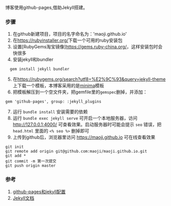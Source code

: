 博客使用github-pages,借助Jekyll搭建。

### 步骤
1. 在github新建项目，项目的名字命名为：'maoji.github.io'
2. 在<https://rubyinstaller.org/>下载一个可用的ruby安装包
3. 设置[RubyGems淘宝镜像]<https://gems.ruby-china.org/>，这样安装包时会快很多
4. 安装jekyll和bundler
  ```
    gem install jekyll bundler
  ```
5. 在<https://rubygems.org/search?utf8=%E2%9C%93&query=jekyll-theme>上下载一个模板，本博客采用的是[minima](https://rubygems.org/gems/minima)模板
6. 把模板解压到一个空文件夹，把gemfile里的`gemspec`删掉，并添加：
  ```
  gem 'github-pages', group: :jekyll_plugins
  ```
7. 运行 `bundle install` 安装需要的依赖
8. 运行 `bundle exec jekyll serve` 可开启一个本地服务器，访问 <http://127.0.0.1:4000/> 可查看效果。启动服务器时可能会提示 `seo` 错误，把 `head.html` 里面的 `<% seo %>` 删掉即可
9. 上传到github后，浏览器里访问 <https://maoji.github.io> 可在线查看效果
```
git init
git remote add origin git@github.com:maoji/maoji.github.io.git
git add *
git commit -m 第一次提交
git push origin master
```

### 参考
1. [github-pages和jekyll配置](https://help.github.com/articles/setting-up-your-github-pages-site-locally-with-jekyll/#requirements)
2. [Jekyll文档](https://jekyllrb.com/docs/quickstart/)
